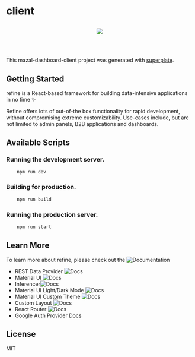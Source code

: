 # client

<div align="center" style="margin: 30px;">
    <a href="https://refine.dev">
    <img src="https://refine.ams3.cdn.digitaloceanspaces.com/refine_logo.png"  align="center" />
    </a>
</div>
<br/>

This mazal-dashboard-client project was generated with [superplate](https://github.com/pankod/refine).

## Getting Started

refine is a React-based framework for building data-intensive applications in no time ✨

Refine offers lots of out-of-the box functionality for rapid development, without compromising extreme customizability. Use-cases include, but are not limited to admin panels, B2B applications and dashboards.

## Available Scripts

### Running the development server.

```bash
    npm run dev
```

### Building for production.

```bash
    npm run build
```

### Running the production server.

```bash
    npm run start
```

## Learn More

To learn more about refine, please check out the ![Documentation](https://refine.dev/docs)

- REST Data Provider ![Docs](https://refine.dev/docs/core/providers/data-provider/#overview)
- Material UI ![Docs](https://refine.dev/docs/ui-frameworks/mui/tutorial/)
- Inferencer![Docs](https://refine.dev/docs/packages/documentation/inferencer)
- Material UI Light/Dark Mode ![Docs](https://refine.dev/docs/ui-frameworks/mui/customization/mui-custom-theme/)
- Material UI Custom Theme ![Docs](https://refine.dev/docs/ui-frameworks/mui/customization/mui-custom-theme/)
- Custom Layout ![Docs](https://refine.dev/docs/ui-frameworks/mui/customization/mui-custom-layout/)
- React Router ![Docs](https://refine.dev/docs/core/providers/router-provider/)
- Google Auth Provider [Docs](https://refine.dev/docs/core/providers/auth-provider/)

## License

MIT